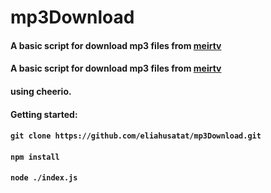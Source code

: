 # mp3Download 

#### A basic script for download mp3 files from [meirtv](https://meirtv.com/shiurim-series/22763/)
#### A basic script for download mp3 files from [meirtv]([https://meirtv.com/shiurim-series/22763/](https://brave.com/))
#### using cheerio.

#### Getting started:
#### `git clone https://github.com/eliahusatat/mp3Download.git`
#### `npm install`
#### `node ./index.js`
